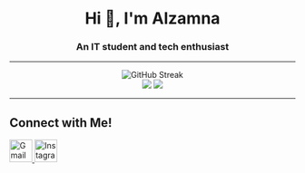 <h1 align="center">Hi 👋, I'm Alzamna</h1>
<h3 align="center">An IT student and tech enthusiast</h3>

---

<p align="center">
  <img src="https://streak-stats.demolab.com?user=Alzamna&theme=tokyonight&hide_border=false" alt="GitHub Streak" />
  <br/>
  <img src="http://github-profile-summary-cards.vercel.app/api/cards/repos-per-language?username=Alzamna&theme=tokyonight" />
  <img src="http://github-profile-summary-cards.vercel.app/api/cards/productive-time?username=Alzamna&theme=tokyonight&utcOffset=7" />
</p>

---

## Connect with Me!

<p align="start">
  <a href="mailto:alzamna195@gmail.com" target="_blank">
    <img src="https://cdn1.iconfinder.com/data/icons/google-new-logos-1/32/gmail_new_logo-512.png" alt="Gmail" height="40" width="40" />
  </a>
  <a href="https://www.instagram.com/alzheimrss" target="_blank">
    <img src="https://cdn4.iconfinder.com/data/icons/logos-brands-7/512/instagram_icon-instagram_buttoninstegram-512.png" alt="Instagram" height="40" width="40" />
  </a>
</p>
